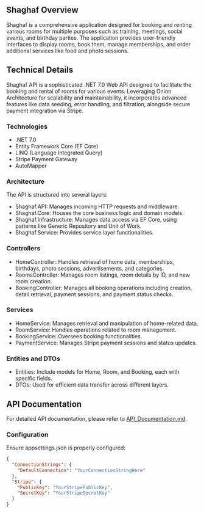 ## Shaghaf Overview
Shaghaf is a comprehensive application designed for booking and renting various rooms for multiple purposes such as training, meetings, social events, and birthday parties. The application provides user-friendly interfaces to display rooms, book them, manage memberships, and order additional services like food and photo sessions.

## Technical Details
Shaghaf API is a sophisticated .NET 7.0 Web API designed to facilitate the booking and rental of rooms for various events. Leveraging Onion Architecture for scalability and maintainability, it incorporates advanced features like data seeding, error handling, and filtration, alongside secure payment integration via Stripe.

### Technologies
* .NET 7.0
* Entity Framework Core (EF Core)
* LINQ (Language Integrated Query)
* Stripe Payment Gateway
* AutoMapper

### Architecture
The API is structured into several layers:
* Shaghaf.API: Manages incoming HTTP requests and middleware.
* Shaghaf.Core: Houses the core business logic and domain models.
* Shaghaf.Infrastructure: Manages data access via EF Core, using patterns like Generic Repository and Unit of Work.
* Shaghaf.Service: Provides service layer functionalities.

### Controllers
* HomeController: Handles retrieval of home data, memberships, birthdays, photo sessions, advertisements, and categories.
* RoomsController: Manages room listings, room details by ID, and new room creation.
* BookingController: Manages all booking operations including creation, detail retrieval, payment sessions, and payment status checks.

### Services
* HomeService: Manages retrieval and manipulation of home-related data.
* RoomService: Handles operations related to room management.
* BookingService: Oversees booking functionalities.
* PaymentService: Manages Stripe payment sessions and status updates.

### Entities and DTOs
* Entities: Include models for Home, Room, and Booking, each with specific fields.
* DTOs: Used for efficient data transfer across different layers.
  
## API Documentation

For detailed API documentation, please refer to [API_Documentation.md](./API_Documentation.md).


### Configuration
Ensure appsettings.json is properly configured:
```json
{
  "ConnectionStrings": {
    "DefaultConnection": "YourConnectionStringHere"
  },
  "Stripe": {
    "PublicKey": "YourStripePublicKey",
    "SecretKey": "YourStripeSecretKey"
  }
}
